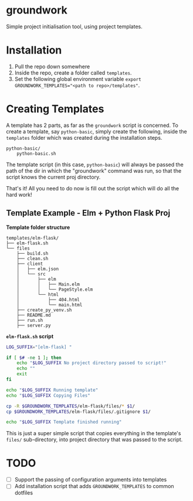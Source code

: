 # groundwork
Simple project initialisation tool, using project templates.

# Installation
1. Pull the repo down somewhere
1. Inside the repo, create a folder called `templates`.
1. Set the following global environment variable `export GROUNDWORK_TEMPLATES="<path to repo>/templates"`.

# Creating Templates
A template has 2 parts, as far as the `groundwork` script is concerned. To create a template, say `python-basic`, simply create the following, inside the `templates` folder which was created during the installation steps.

```
python-basic/
    python-basic.sh
```

The template script (in this case, `python-basic`) will always be passed the path of the dir in which the "groundwork" command was run, so that the script knows the current proj directory.

That's it! All you need to do now is fill out the script which will do all the hard work!

## Template Example - Elm + Python Flask Proj
**Template folder structure**
```
templates/elm-flask/
├── elm-flask.sh
└── files
    ├── build.sh
    ├── clean.sh
    ├── client
    │   ├── elm.json
    │   └── src
    │       ├── elm
    │       │   ├── Main.elm
    │       │   └── PageStyle.elm
    │       └── html
    │           ├── 404.html
    │           └── main.html
    ├── create_py_venv.sh
    ├── README.md
    ├── run.sh
    ├── server.py
```

**`elm-flask.sh` script**
```bash
LOG_SUFFIX="[elm-flask] "

if [ $# -ne 1 ]; then
    echo "$LOG_SUFFIX No project directory passed to script!"
    echo ""
    exit
fi

echo "$LOG_SUFFIX Running template"
echo "$LOG_SUFFIX Copying Files"

cp -R $GROUNDWORK_TEMPLATES/elm-flask/files/* $1/
cp $GROUNDWORK_TEMPLATES/elm-flask/files/.gitignore $1/

echo "$LOG_SUFFIX Template finished running"
```

This is just a super simple script that copies everything in the template's `files/` sub-directory, into project directory that was passed to the script.

# TODO
- [ ] Support the passing of configuration arguments into templates
- [ ] Add installation script that adds `GROUNDWORK_TEMPLATES` to common dotfiles
